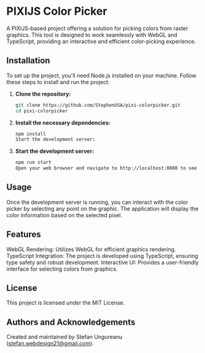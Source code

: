 # PIXIJS Color Picker

A PIXIJS-based project offering a solution for picking colors from raster graphics. This tool is designed to work seamlessly with WebGL and TypeScript, providing an interactive and efficient color-picking experience.

## Installation

To set up the project, you'll need Node.js installed on your machine. Follow these steps to install and run the project:

1. **Clone the repository:**
   ```bash
   git clone https://github.com/StephenUSA/pixi-colorpicker.git
   cd pixi-colorpicker
2. **Install the necessary dependencies:**
    ```bash
    npm install
    Start the development server:
3. **Start the development server:**
    ```bash
    npm run start
    Open your web browser and navigate to http://localhost:8080 to see the project in action.

## Usage
Once the development server is running, you can interact with the color picker by selecting any point on the graphic. The application will display the color information based on the selected pixel.

## Features
WebGL Rendering: Utilizes WebGL for efficient graphics rendering.
TypeScript Integration: The project is developed using TypeScript, ensuring type safety and robust development.
Interactive UI: Provides a user-friendly interface for selecting colors from graphics.

## License
This project is licensed under the MIT License.

## Authors and Acknowledgements
Created and maintained by Stefan Ungureanu (stefan.webdesign21@gmail.com).